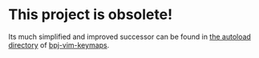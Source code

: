 # This project is obsolete!

Its much simplified and improved successor can be found in [the autoload directory][autoload] of [bpj-vim-keymaps][vimkeymaps].

[autoload]: https://github.com/bpj/bpj-vim-keymaps/tree/master/autoload
[vimkeymaps]: https://github.com/bpj/bpj-vim-keymaps
 
